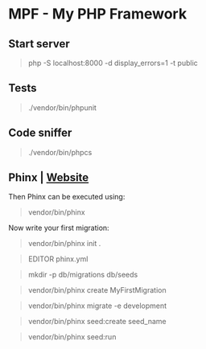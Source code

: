 MPF - My PHP Framework
======================

## Start server
> php -S localhost:8000 -d display_errors=1 -t public

## Tests
> ./vendor/bin/phpunit

## Code sniffer
> ./vendor/bin/phpcs

## Phinx | [ Website](https://phinx.org/)
Then Phinx can be executed using:
> vendor/bin/phinx

Now write your first migration:
> vendor/bin/phinx init .

> EDITOR phinx.yml

> mkdir -p db/migrations db/seeds

> vendor/bin/phinx create MyFirstMigration

> vendor/bin/phinx migrate -e development

> vendor/bin/phinx seed:create seed_name

> vendor/bin/phinx seed:run